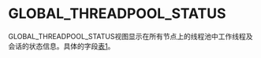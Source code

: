 # GLOBAL\_THREADPOOL\_STATUS<a name="ZH-CN_TOPIC_0245374746"></a>

GLOBAL\_THREADPOOL\_STATUS视图显示在所有节点上的线程池中工作线程及会话的状态信息。具体的字段[表1](LOCAL_THREADPOOL_STATUS.md#zh-cn_topic_0237122641_zh-cn_topic_0059778133_tc25f02433de2419f8da4d0a8c2c8e562)。
